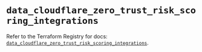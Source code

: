 # `data_cloudflare_zero_trust_risk_scoring_integrations`

Refer to the Terraform Registry for docs: [`data_cloudflare_zero_trust_risk_scoring_integrations`](https://registry.terraform.io/providers/cloudflare/cloudflare/5.5.0/docs/data-sources/zero_trust_risk_scoring_integrations).
